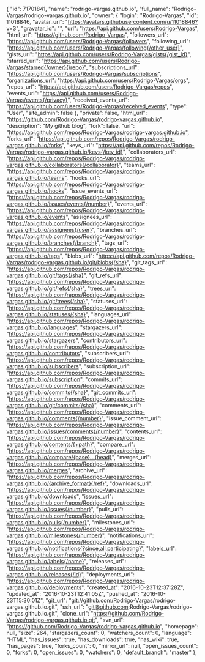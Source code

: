 {
    "id": 71701841,
    "name": "rodrigo-vargas.github.io",
    "full_name": "Rodrigo-Vargas/rodrigo-vargas.github.io",
    "owner": {
      "login": "Rodrigo-Vargas",
      "id": 11018846,
      "avatar_url": "https://avatars.githubusercontent.com/u/11018846?v=3",
      "gravatar_id": "",
      "url": "https://api.github.com/users/Rodrigo-Vargas",
      "html_url": "https://github.com/Rodrigo-Vargas",
      "followers_url": "https://api.github.com/users/Rodrigo-Vargas/followers",
      "following_url": "https://api.github.com/users/Rodrigo-Vargas/following{/other_user}",
      "gists_url": "https://api.github.com/users/Rodrigo-Vargas/gists{/gist_id}",
      "starred_url": "https://api.github.com/users/Rodrigo-Vargas/starred{/owner}{/repo}",
      "subscriptions_url": "https://api.github.com/users/Rodrigo-Vargas/subscriptions",
      "organizations_url": "https://api.github.com/users/Rodrigo-Vargas/orgs",
      "repos_url": "https://api.github.com/users/Rodrigo-Vargas/repos",
      "events_url": "https://api.github.com/users/Rodrigo-Vargas/events{/privacy}",
      "received_events_url": "https://api.github.com/users/Rodrigo-Vargas/received_events",
      "type": "User",
      "site_admin": false
    },
    "private": false,
    "html_url": "https://github.com/Rodrigo-Vargas/rodrigo-vargas.github.io",
    "description": "My github blog",
    "fork": false,
    "url": "https://api.github.com/repos/Rodrigo-Vargas/rodrigo-vargas.github.io",
    "forks_url": "https://api.github.com/repos/Rodrigo-Vargas/rodrigo-vargas.github.io/forks",
    "keys_url": "https://api.github.com/repos/Rodrigo-Vargas/rodrigo-vargas.github.io/keys{/key_id}",
    "collaborators_url": "https://api.github.com/repos/Rodrigo-Vargas/rodrigo-vargas.github.io/collaborators{/collaborator}",
    "teams_url": "https://api.github.com/repos/Rodrigo-Vargas/rodrigo-vargas.github.io/teams",
    "hooks_url": "https://api.github.com/repos/Rodrigo-Vargas/rodrigo-vargas.github.io/hooks",
    "issue_events_url": "https://api.github.com/repos/Rodrigo-Vargas/rodrigo-vargas.github.io/issues/events{/number}",
    "events_url": "https://api.github.com/repos/Rodrigo-Vargas/rodrigo-vargas.github.io/events",
    "assignees_url": "https://api.github.com/repos/Rodrigo-Vargas/rodrigo-vargas.github.io/assignees{/user}",
    "branches_url": "https://api.github.com/repos/Rodrigo-Vargas/rodrigo-vargas.github.io/branches{/branch}",
    "tags_url": "https://api.github.com/repos/Rodrigo-Vargas/rodrigo-vargas.github.io/tags",
    "blobs_url": "https://api.github.com/repos/Rodrigo-Vargas/rodrigo-vargas.github.io/git/blobs{/sha}",
    "git_tags_url": "https://api.github.com/repos/Rodrigo-Vargas/rodrigo-vargas.github.io/git/tags{/sha}",
    "git_refs_url": "https://api.github.com/repos/Rodrigo-Vargas/rodrigo-vargas.github.io/git/refs{/sha}",
    "trees_url": "https://api.github.com/repos/Rodrigo-Vargas/rodrigo-vargas.github.io/git/trees{/sha}",
    "statuses_url": "https://api.github.com/repos/Rodrigo-Vargas/rodrigo-vargas.github.io/statuses/{sha}",
    "languages_url": "https://api.github.com/repos/Rodrigo-Vargas/rodrigo-vargas.github.io/languages",
    "stargazers_url": "https://api.github.com/repos/Rodrigo-Vargas/rodrigo-vargas.github.io/stargazers",
    "contributors_url": "https://api.github.com/repos/Rodrigo-Vargas/rodrigo-vargas.github.io/contributors",
    "subscribers_url": "https://api.github.com/repos/Rodrigo-Vargas/rodrigo-vargas.github.io/subscribers",
    "subscription_url": "https://api.github.com/repos/Rodrigo-Vargas/rodrigo-vargas.github.io/subscription",
    "commits_url": "https://api.github.com/repos/Rodrigo-Vargas/rodrigo-vargas.github.io/commits{/sha}",
    "git_commits_url": "https://api.github.com/repos/Rodrigo-Vargas/rodrigo-vargas.github.io/git/commits{/sha}",
    "comments_url": "https://api.github.com/repos/Rodrigo-Vargas/rodrigo-vargas.github.io/comments{/number}",
    "issue_comment_url": "https://api.github.com/repos/Rodrigo-Vargas/rodrigo-vargas.github.io/issues/comments{/number}",
    "contents_url": "https://api.github.com/repos/Rodrigo-Vargas/rodrigo-vargas.github.io/contents/{+path}",
    "compare_url": "https://api.github.com/repos/Rodrigo-Vargas/rodrigo-vargas.github.io/compare/{base}...{head}",
    "merges_url": "https://api.github.com/repos/Rodrigo-Vargas/rodrigo-vargas.github.io/merges",
    "archive_url": "https://api.github.com/repos/Rodrigo-Vargas/rodrigo-vargas.github.io/{archive_format}{/ref}",
    "downloads_url": "https://api.github.com/repos/Rodrigo-Vargas/rodrigo-vargas.github.io/downloads",
    "issues_url": "https://api.github.com/repos/Rodrigo-Vargas/rodrigo-vargas.github.io/issues{/number}",
    "pulls_url": "https://api.github.com/repos/Rodrigo-Vargas/rodrigo-vargas.github.io/pulls{/number}",
    "milestones_url": "https://api.github.com/repos/Rodrigo-Vargas/rodrigo-vargas.github.io/milestones{/number}",
    "notifications_url": "https://api.github.com/repos/Rodrigo-Vargas/rodrigo-vargas.github.io/notifications{?since,all,participating}",
    "labels_url": "https://api.github.com/repos/Rodrigo-Vargas/rodrigo-vargas.github.io/labels{/name}",
    "releases_url": "https://api.github.com/repos/Rodrigo-Vargas/rodrigo-vargas.github.io/releases{/id}",
    "deployments_url": "https://api.github.com/repos/Rodrigo-Vargas/rodrigo-vargas.github.io/deployments",
    "created_at": "2016-10-23T12:37:28Z",
    "updated_at": "2016-10-23T12:41:05Z",
    "pushed_at": "2016-10-23T15:30:01Z",
    "git_url": "git://github.com/Rodrigo-Vargas/rodrigo-vargas.github.io.git",
    "ssh_url": "git@github.com:Rodrigo-Vargas/rodrigo-vargas.github.io.git",
    "clone_url": "https://github.com/Rodrigo-Vargas/rodrigo-vargas.github.io.git",
    "svn_url": "https://github.com/Rodrigo-Vargas/rodrigo-vargas.github.io",
    "homepage": null,
    "size": 264,
    "stargazers_count": 0,
    "watchers_count": 0,
    "language": "HTML",
    "has_issues": true,
    "has_downloads": true,
    "has_wiki": true,
    "has_pages": true,
    "forks_count": 0,
    "mirror_url": null,
    "open_issues_count": 0,
    "forks": 0,
    "open_issues": 0,
    "watchers": 0,
    "default_branch": "master"
  },